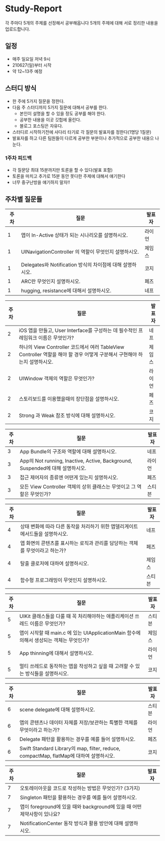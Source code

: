 # Study-Report

각 주마다 5개의 주제를 선정해서 공부해옵니다
5개의 주제에 대해 서로 정리한 내용을 업로드합니다.

## 일정
- 매주 일요일 저녁 9시
- 210627(일)부터 시작
- 약 12~13주 예정

## 스터디 방식
- 한 주에 5가지 질문을 정한다.
- 다음 주 스터디까지 5가지 질문에 대해서 공부를 한다.
  - 본인이 설명을 할 수 있을 정도 공부를 해야 한다.
  - 공부한 내용을 이곳 깃헙에 올린다.
  - 블로그 포스팅은 자유다.
- 스터디르 시작하기전에 사다리 타기로 각 질문의 발표자를 정한다(1명당 1질문)
- 발표자를 하고 다른 팀원들이 다르게 공부한 부분이나 추가적으로 공부한 내용으 나눈다.

### 1주차 피드백
- 각 질문당 최대 15분까지만 토론을 할 수 있다(발표 포함)
- 토론을 마치고 추가로 15분 동안 못다한 주제에 대해서 얘기한다
- 너무 중구난방을 얘기하지 말자!!

## 주차별 질문들

| 주차 | 질문                                                    | 발표자 |
|------|-----------------------------------------------------------|--------|
| 1    | 앱이 In-Active 상태가 되는 시나리오를 설명하시오.         |    라이언    |
| 1    | UINavigationController 의 역할이 무엇인지 설명하시오.     |  제임스    |
| 1    | Delegates와 Notification 방식의 차이점에 대해 설명하시오. |   코지   |
| 1    | ARC란 무엇인지 설명하시오.                                |  페즈   |
| 1    | hugging, resistance에 대해서 설명하시오.                  |  네프  |

| 주차 | 질문                                                    | 발표자 |
|------|-----------------------------------------------------------|--------|
| 2    | iOS 앱을 만들고, User Interface를 구성하는 데 필수적인 프레임워크 이름은 무엇인가?         |   네프     |
| 2    | 하나의 View Controller 코드에서 여러 TableView Controller 역할을 해야 할 경우 어떻게 구분해서 구현해야 하는지 설명하시오.|제임스      |
| 2    | UIWindow 객체의 역할은 무엇인가? | 라이언     |
| 2    | 스토리보드를 이용했을때의 장단점을 설명하시오.                                |  페즈    |
| 2    | Strong 과 Weak 참조 방식에 대해 설명하시오.                 | 코지 |

| 주차 | 질문                                                    | 발표자 |
|------|-----------------------------------------------------------|--------|
| 3    | App Bundle의 구조와 역할에 대해 설명하시오.        | 네프  |
| 3    | App의 Not running, Inactive, Active, Background, Suspended에 대해 설명하시오.     | 라이언    |
| 3    | 접근 제어자의 종류엔 어떤게 있는지 설명하시오. |  페즈   |
| 3    | 모든 View Controller 객체의 상위 클래스는 무엇이고 그 역할은 무엇인가?                                | 스티븐  |

| 주차 | 질문                                                    | 발표자 |
|------|-----------------------------------------------------------|--------|
| 4    |    상태 변화에 따라 다른 동작을 처리하기 위한 앱델리게이트 메서드들을 설명하시오.      |   네프    |
| 4    |   앱 화면의 콘텐츠를 표시하는 로직과 관리를 담당하는 객체를 무엇이라고 하는가?   |   페즈  |
| 4    | 탈출 클로저에 대하여 설명하시오. |  제임스   |
| 4    |      함수형 프로그래밍이 무엇인지 설명하시오.                           |  스티븐  |

| 주차 | 질문                                                    | 발표자 |
|------|-----------------------------------------------------------|--------|
| 5    |    UIKit 클래스들을 다룰 때 꼭 처리해야하는 애플리케이션 쓰레드 이름은 무엇인가?   |   스티븐    |
| 5    |   앱이 시작할 때 main.c 에 있는 UIApplicationMain 함수에 의해서 생성되는 객체는 무엇인가?  |   제임스  |
| 5    | App thinning에 대해서 설명하시오. |  라이언   |
| 5    |      멀티 쓰레드로 동작하는 앱을 작성하고 싶을 때 고려할 수 있는 방식들을 설명하시오.    |  코지  |

| 주차 | 질문                                                    | 발표자 |
|------|-----------------------------------------------------------|--------|
| 6    |   scene delegate에 대해 설명하시오.   | 스티븐 |
| 6    |   앱의 콘텐츠나 데이터 자체를 저장/보관하는 특별한 객체를 무엇이라고 하는가?  | 라이언 |
| 6    | Delegate 패턴을 활용하는 경우를 예를 들어 설명하시오. |  페즈 |
| 6    |  Swift Standard Library의 map, filter, reduce, compactMap, flatMap에 대하여 설명하시오.  | 코지 |

 주차 | 질문                                                    | 발표자 |
|------|-----------------------------------------------------------|--------|
| 7    | 오토레이아웃을 코드로 작성하는 방법은 무엇인가? (3가지)  |       |
| 7    | Singleton 패턴을 활용하는 경우를 예를 들어 설명하시오. |    |
| 7    | 앱이 foreground에 있을 때와 background에 있을 때 어떤 제약사항이 있나요? |    |
| 7    | NotificationCenter 동작 방식과 활용 방안에 대해 설명하시오.  |    |

